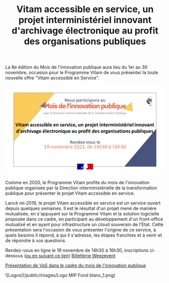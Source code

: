 ﻿---
layout: post
title: Vitam accessible en service, un projet interministériel innovant d'archivage électronique au profit des organisations publiques
---

La 8e édition du Mois de l'innovation publique aura lieu du 1er au 30 novembre, occasion pour le Programme Vitam de vous présenter la toute nouvelle offre "Vitam accessible en Service".

![Logos](/public/images/MIP2021_VaS.jpg)

Comme en 2020, le Programme Vitam profite du mois de l'innovation publique organisée par la Direction interministérielle de la transformation publique pour présenter le projet Vitam accessible en service.

Lancé mi-2019, le projet Vitam accessible en service est un service ouvert depuis quelques semaines. Il est le résultat d'un projet mené de manière mutualisée, en s'appuyant sur le Programme Vitam et la solution logicielle proposée dans ce cadre, en participant au développement d'un front-office mutualisé et en ayant pour infrastructure un cloud souverain de l'Etat. 
Cette présentation sera l'occasion de vous présenter l'origine de ce service, à quels besoins il répond, à qui il s'adresse, les étapes franchies et à venir et de répondre à vos questions.

Rendez-vous en ligne le 19 novembre de 14h30 à 16h30, inscriptions ci-dessous ([ou en suivant ce lien](https://www.weezevent.com/vitam-innovation-publique))
<a title="Logiciel billetterie en ligne"
   href="https://weezevent.com/?c=sys_widget"
   class="weezevent-widget-integration"
   data-src="https://widget.weezevent.com/ticket/E765265/?code=59400&locale=fr-FR&width_auto=1&color_primary=00AEEF"
   data-width="650"
   data-height="600"
   data-id="765265"
   data-resize="1"
   data-width_auto="1"
   data-noscroll="0"
   data-use-container="yes"
   data-type="neo"
   data-nopb="1"
   target="_blank">Billetterie Weezevent</a>
<script type="text/javascript" src="https://widget.weezevent.com/weez.js"></script>

[Présentation de VaS dans le cadre du mois de l'innovation publique](/ressources/RefCourant/20211119_MoisIP_VaSpresentation3.pdf)

![Logos](/public/images/Logo MIP Fond blanc_1.png)

